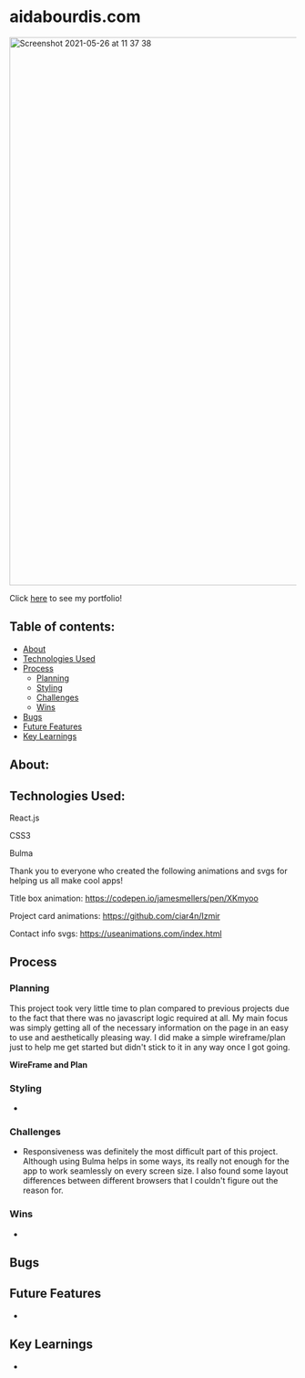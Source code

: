 # aidabourdis.com 

<img width="961" alt="Screenshot 2021-05-26 at 11 37 38" src="https://user-images.githubusercontent.com/74684118/119646217-cfcfeb80-be16-11eb-89b9-632f5510e3bf.png">



Click [here](https://aidabourdis.netlify.app/) to see my portfolio!

## Table of contents: 
* [About](#about)
* [Technologies Used](#technologies-used)
* [Process](#process)
  * [Planning](#planning)
  * [Styling](#styling)
  * [Challenges](#challenges)
  * [Wins](#wins)
* [Bugs](#bugs)
* [Future Features](#future-features)
* [Key Learnings](#key-learnings)

## About:

## Technologies Used:

React.js

CSS3

Bulma

Thank you to everyone who created the following animations and svgs for helping us all make cool apps!

Title box animation: https://codepen.io/jamesmellers/pen/XKmyoo

Project card animations: https://github.com/ciar4n/Izmir

Contact info svgs: https://useanimations.com/index.html

## Process
### Planning

This project took very little time to plan compared to previous projects due to the fact that there was no javascript logic required at all. My main focus was simply getting all of the necessary information on the page in an easy to use and aesthetically pleasing way. I did make a simple wireframe/plan just to help me get started but didn't stick to it in any way once I got going.

**WireFrame and Plan**

### Styling
*

### Challenges
* Responsiveness was definitely the most difficult part of this project. Although using Bulma helps in some ways, its really not enough for the app to work seamlessly on every screen size. I also found some layout differences between different browsers that I couldn't figure out the reason for. 

### Wins
* 

## Bugs



## Future Features
* 

## Key Learnings
* 
